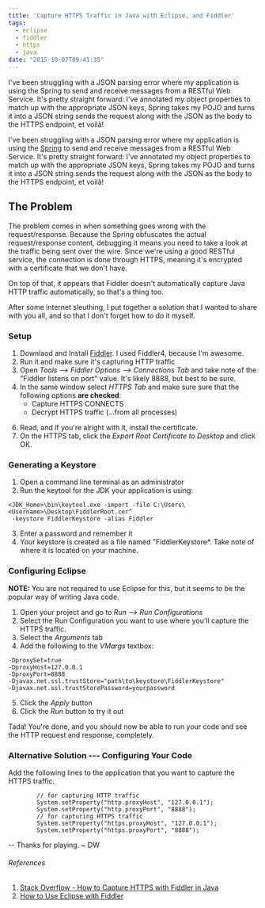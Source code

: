 ```yaml
---
title: 'Capture HTTPS Traffic in Java with Eclipse, and Fiddler'
tags:
  - eclipse
  - fiddler
  - https
  - java
date: "2015-10-07T09:41:35"
---
```

I&#39;ve been struggling with a JSON parsing error where my application is using the Spring to send and receive messages from a RESTful Web Service. It&#39;s pretty straight forward: I&#39;ve annotated my object properties to match up with the appropriate JSON keys, Spring takes my POJO and turns it into a JSON string sends the request along with the JSON as the body to the HTTPS endpoint, et voilà!  
<!-- more -->


I've been struggling with a JSON parsing error where my application is using the [Spring](https://spring.io/guides/gs/consuming-rest/) to send and receive messages from a RESTful Web Service. It's pretty straight forward: I've annotated my object properties to match up with the appropriate JSON keys, Spring takes my POJO and turns it into a JSON string sends the request along with the JSON as the body to the HTTPS endpoint, et voilà!  

## The Problem

The problem comes in when something goes wrong with the request/response. Because the Spring obfuscates the actual request/response content, debugging it means you need to take a look at the traffic being sent over the wire. Since we're using a good RESTful service, the connection is done through HTTPS, meaning it's encrypted with a certificate that we don't have.

On top of that, it appears that Fiddler doesn't automatically capture Java HTTP traffic automatically, so that's a thing too.

After some internet sleuthing, I put together a solution that I wanted to share with you all, and so that I don't forget how to do it myself.

### Setup

1. Downlaod and Install [Fiddler](http://www.telerik.com/fiddler). I used Fiddler4, because I'm awesome.
2. Run it and make sure it's capturing HTTP traffic
3. Open *Tools --> Fiddler Options --> Connections Tab* and take note of the "Fiddler listens on port" value. It's likely 8888, but best to be sure.
4. In the same window select *HTTPS Tab* and make sure sure that the following options **are checked**:
	+ Capture HTTPS CONNECTS
	+ Decrypt HTTPS traffic (...from all processes)

<!-- MISSING_IMG certificate-warning.png -->		
		
6. Read, and if you're alright with it, install the certificate.
5. On the HTTPS tab, click the *Export Root Certificate to Desktop* and click OK.

<!-- MISSING_IMG fiddler-options.png -->

### Generating a Keystore

1. Open a command line terminal as an administrator
2. Run the keytool for the JDK your application is using:
```
<JDK_Home>\bin\keytool.exe -import -file C:\Users\<Username>\Desktop\FiddlerRoot.cer^
 -keystore FiddlerKeystore -alias Fiddler
```
3. Enter a password and remember it
4. Your keystore is created as a file named "FiddlerKeystore*. Take note of where it is located on your machine.

### Configuring Eclipse

**NOTE:** You are not required to use Eclipse for this, but it seems to be the popular way of writing Java code.

1. Open your project and go to *Run --> Run Configurations*
2. Select the Run Configuration you want to use where you'll capture the HTTPS traffic.
3. Select the *Arguments* tab
4. Add the following to the *VMargs* textbox:
```
-DproxySet=true
-DproxyHost=127.0.0.1
-DproxyPort=8888
-Djavax.net.ssl.trustStore="path\to\keystore\FiddlerKeystore"
-Djavax.net.ssl.trustStorePassword=yourpassword
```
5. Click the *Apply* button
6. Click the *Run* button to try it out

<!-- MISSING_IMG eclipse-settings.png -->

Tada! You're done, and you should now be able to run your code and see the HTTP request and response, completely.

<!-- MISSING_IMG fiddler-success.png -->
	
### Alternative Solution --- Configuring Your Code

Add the following lines to the application that you want to capture the HTTPS traffic.
```
		// for capturing HTTP traffic
		System.setProperty("http.proxyHost", "127.0.0.1");
		System.setProperty("http.proxyPort", "8888");
		// for capturing HTTPS traffic
		System.setProperty("https.proxyHost", "127.0.0.1");
		System.setProperty("https.proxyPort", "8888");
```
--
Thanks for playing. ~ DW

###### References

1. [Stack Overflow - How to Capture HTTPS with Fiddler in Java](http://stackoverflow.com/questions/8549749/how-to-capture-https-with-fiddler-in-java)
2. [How to Use Eclipse with Fiddler](http://codeketchup.blogspot.ca/2014/03/how-to-use-eclipse-with-fiddler-step-by.html)
